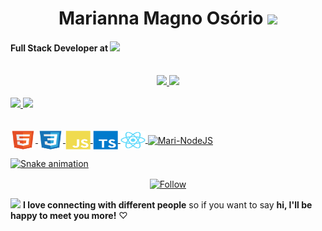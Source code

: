 

<div align="center">
 <h1> Marianna Magno Osório <img src="https://i.pinimg.com/originals/8c/9f/95/8c9f956127d2c25fa54e3b92ec321a1b.jpg" width="40"></h1>
  </div>
  <div align="left">
<h4>Full Stack Developer at <img src="https://logos-download.com/wp-content/uploads/2022/01/Avanade_Logo-700x147.png" width="70"/> </h4>
 </div>
<br>
<div align="center">
  <a href="https://github.com/MMagno16">
  <img height="180em" src="https://github-readme-stats.vercel.app/api?username=MMagno16&show_icons=true&theme=dracula&include_all_commits=true&count_private=true"/>
  <img height="180em" src="https://github-readme-stats.vercel.app/api/top-langs/?username=MMagno16&layout=compact&langs_count=7&theme=dracula"/>
</div>
 <br>
<div> 
  <a href = "mailto:mmagnosorio@gmail.com"><img src="https://img.shields.io/badge/-Gmail-%23333?style=for-the-badge&logo=gmail&logoColor=white" target="_blank">
  </a>
  <a href="https://www.linkedin.com/in/marianna-magno/" target="_blank"><img src="https://img.shields.io/badge/-LinkedIn-%230077B5?style=for-the-badge&logo=linkedin&logoColor=white" target="_blank">
  </a> 
</div>
 <br>

 <div style="display: inline_block"><br>
  <a href="https://www.w3schools.com/html/" target="_blank"><img align="center" alt="Mari-HTML" height="30" width="40" src="https://raw.githubusercontent.com/devicons/devicon/master/icons/html5/html5-original.svg">
  <a href="https://www.w3schools.com/css/" target="_blank"><img align="center" alt="Mari-CSS" height="30" width="40" src="https://raw.githubusercontent.com/devicons/devicon/master/icons/css3/css3-original.svg">
  <a href="https://www.w3schools.com/js/" target="_blank"><img align="center" alt="Mari-Js" height="30" width="40" src="https://raw.githubusercontent.com/devicons/devicon/master/icons/javascript/javascript-plain.svg">
  <img align="center" alt="Mari-Ts" height="30" width="40" src="https://raw.githubusercontent.com/devicons/devicon/master/icons/typescript/typescript-plain.svg">
  <a href="https://www.w3schools.com/react/" target="_blank"><img align="center" alt="Mari-React" height="30" width="40" src="https://raw.githubusercontent.com/devicons/devicon/master/icons/react/react-original.svg">
  <img align="center" alt="Mari-NodeJS" height="30 width="40" src="https://storage.semalt.com/uploads/articles/6e222187f3ca196b689b9d3984685dc92.png"/>
  
  ![Snake animation](https://github.com/MMagno16/MMagno16/blob/output/github-contribution-grid-snake.svg)

                                                                                                                                                      
<p align="center">
    <div align="center">
        <a href="https://github.com/MMagno16?tab=followers">
            <img align="center" alt="Follow" src="https://img.shields.io/github/followers/MMagno16?style=flat-square&amp;logo=github&amp;label=Followers&amp;color=pink">
        </a>
    </div>
</p>

<img src="https://media.giphy.com/media/VgCDAzcKvsR6OM0uWg/giphy.gif" width="50"> <b>I love connecting with different people</b> so if you want to say <b>hi, I'll be happy to meet you more!</b> ♡
 </div>

